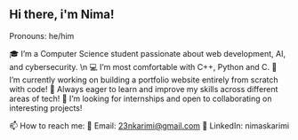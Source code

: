 ## Hi there, i'm Nima!
Pronouns: he/him

🎓 I’m a Computer Science student passionate about web development, AI, and cybersecurity. \n
💻 I’m most comfortable with C++, Python and C.
🚀 I’m currently working on building a portfolio website entirely from scratch with code!
🌱 Always eager to learn and improve my skills across different areas of tech!
🤝 I’m looking for internships and open to collaborating on interesting projects!

📫 How to reach me:
📧 Email: 23nkarimi@gmail.com
🔗 LinkedIn: nimaskarimi
